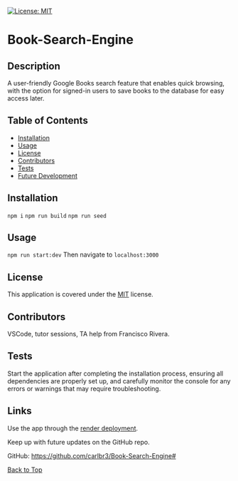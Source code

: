 [![License: MIT](https://img.shields.io/badge/License-MIT-yellow.svg)](https://opensource.org/licenses/MIT)

# Book-Search-Engine

## Description

A user-friendly Google Books search feature that enables quick browsing, with the option for signed-in users to save books to the database for easy access later.

## Table of Contents

- [Installation](#installation)
- [Usage](#usage)
- [License](#license)
- [Contributors](#contributors)
- [Tests](#tests)
- [Future Development](#future-development)

## Installation

`npm i`
`npm run build`
`npm run seed`

## Usage

`npm run start:dev`
Then navigate to `localhost:3000`

## License

This application is covered under the [MIT](https://opensource.org/licenses/MIT) license.

## Contributors
VSCode, tutor sessions, TA help from Francisco Rivera. 


## Tests

Start the application after completing the installation process, ensuring all dependencies are properly set up, and carefully monitor the console for any errors or warnings that may require troubleshooting.

## Links

Use the app through the [render deployment](https://book-search-engine-c6k8.onrender.com).

Keep up with future updates on the GitHub repo.

GitHub: https://github.com/carlbr3/Book-Search-Engine#

[Back to Top](#book-search-engine)